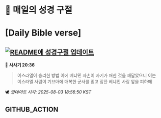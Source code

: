 # 🙏 매일의 성경 구절
# [Daily Bible verse]
## [![README에 성경구절 업데이트](https://github.com/DONGSUKA/first_test/actions/workflows/update-readme-bible.yml/badge.svg)](https://github.com/DONGSUKA/first_test/actions/workflows/update-readme-bible.yml)
<!-- START_BIBLE_VERSE -->
📖 **사사기 20:36**
> 이스라엘이 승리한 방법 이에 베냐민 자손이 자기가 패한 것을 깨달았으니 이는 이스라엘 사람이 기브아에 매복한 군사를 믿고 잠깐 베냐민 사람 앞을 피하매

🕊️ _업데이트 시각: 2025-08-03 18:56:50 KST_
  <!-- END_BIBLE_VERSE -->
## GITHUB_ACTION
